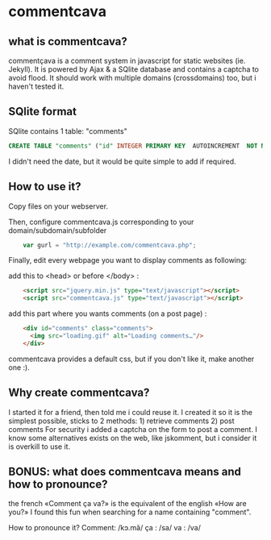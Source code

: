 commentcava
===========

what is commentcava?
-------------

commentçava is a comment system in javascript for static websites (ie. Jekyll). It is powered by Ajax &amp; a SQlite database and contains a captcha to avoid flood.
It should work with multiple domains (crossdomains) too, but i haven't tested it.

SQlite format
-------------
SQlite contains 1 table: "comments"

```sql
CREATE TABLE "comments" ("id" INTEGER PRIMARY KEY  AUTOINCREMENT  NOT NULL , "post" VARCHAR NOT NULL , "author" VARCHAR NOT NULL , "message" TEXT NOT NULL )
```
I didn't need the date, but it would be quite simple to add if required.

How to use it?
-------------
Copy files on your webserver.

Then, configure commentcava.js corresponding to your domain/subdomain/subfolder
```javascript
	var gurl = "http://example.com/commentcava.php";
```

Finally, edit every webpage you want to display comments as following:

add this to &lt;head&gt; or before &lt;/body&gt; :

```html
    <script src="jquery.min.js" type="text/javascript"></script>
    <script src="commentcava.js" type="text/javascript"></script>
```

add this part where you wants comments (on a post page) :

```html
    <div id="comments" class="comments">
      <img src="loading.gif" alt="Loading comments…"/>
    </div>
```

commentcava provides a default css, but if you don't like it, make another one :).

Why create commentcava?
-------------

I started it for a friend, then told me i could reuse it.
I created it so it is the simplest possible, sticks to 2 methods: 1) retrieve comments 2) post comments
For security i added a captcha on the form to post a comment.
I know some alternatives exists on the web, like jskomment, but i consider it is overkill to use it.

BONUS: what does commentcava means and how to pronounce?
-------------

the french «Comment ça va?» is the equivalent of the english «How are you?»
I found this fun when searching for a name containing "comment".

How to pronounce it?
Comment: /kɔ.m&atilde;/
ça     : /sa/
va     : /va/